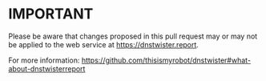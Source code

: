 # IMPORTANT

Please be aware that changes proposed in this pull request may or may not be
applied to the web service at https://dnstwister.report.

For more information: https://github.com/thisismyrobot/dnstwister#what-about-dnstwisterreport
